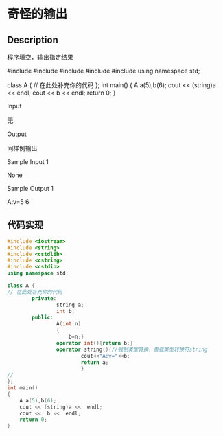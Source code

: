 # 奇怪的输出

## Description

程序填空，输出指定结果

#include <iostream>
#include <string>
#include <cstdlib>
#include <cstring>
#include <cstdio>
using namespace std;

class A {
// 在此处补充你的代码
};
int main()
{
    A a(5),b(6);
    cout << (string)a <<  endl;
    cout <<  b <<  endl;
    return 0;
}

Input

无

Output

同样例输出

Sample Input 1

None

Sample Output 1

A:v=5
6
## 代码实现
```C++
#include <iostream>
#include <string>
#include <cstdlib>
#include <cstring>
#include <cstdio>
using namespace std;

class A {
// 在此处补充你的代码
        private:
                string a;
                int b;
        public:
                A(int n)
                {
                    b=n;}
                operator int(){return b;}
                operator string(){//强制类型转换，重载类型转换符string
                        cout<<"A:v="<<b;
                        return a;
                        }
//
};
int main()
{
    A a(5),b(6);
    cout << (string)a <<  endl;
    cout <<  b <<  endl;
    return 0;
}

```
